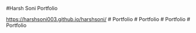 #Harsh Soni Portfolio

https://harshsoni003.github.io/harshsoni/
#   P o r t f o l i o 
 
 #   P o r t f o l i o 
 
 #   P o r t f o l i o 
 
 #   P o r t f o l i o 
 
 
